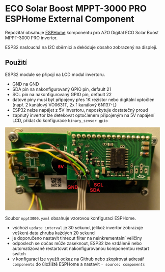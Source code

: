 # ECO Solar Boost MPPT-3000 PRO ESPHome External Component

Repozitář obsahuje [ESPHome](https://esphome.io/) komponentu pro AZO Digital ECO Solar Boost MPPT-3000 PRO invertor.

ESP32 naslouchá na I2C sběrnici a dekóduje obsaho zobrazený na displeji.

## Použití
ESP32 module se připojí na LCD modul invertoru.
 - GND na GND
 - SDA pin na nakonfigurovaný GPIO pin, default 21
 - SCL pin na nakonfigurovaný GPIO pin, default 22
 - datové piny musí být připojeny přes 1K rezistor nebo digitální optočlen (např. 2 kanálový VO0631T, 2x 1 kanálový 6N137-L)
 - ESP32 nelze napájet z 5V invertoru, neposkytuje dostatečný proud
 - zapnutý invertor lze detekovat optočlenem připojeným na 5V napájení LCD, přidat do konfigurace `binary_sensor gpio`

![Diagram](./img/MPPT3000-LCD-wire.jpg)

Soubor `mppt3000.yaml` obsahuje vzorovou konfiguraci ESPHome.
 - výchozí `update_interval` je 30 sekund, jelikož invertor zobrazuje veškerá data zhruba každých 20 sekund
 - je doporučeno nastavit timeout filter na neinkrementalní veličiny
 - odposlech se občas může zaseknout, ESP32 lze vzdáleně nebo automatizovaně restartovat nakonfigurovanou komponentou restart switch
 - v konfiguraci lze využít odkaz na Github nebo zkopírovat adresář `components` do úložiště ESPHome a nastavit `- source: components`
